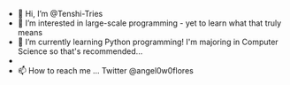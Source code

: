 - 👋 Hi, I’m @Tenshi-Tries
- 👀 I’m interested in large-scale programming - yet to learn what that truly means
- 🌱 I’m currently learning Python programming! I'm majoring in Computer Science so that's recommended...
- 
- 📫 How to reach me ... Twitter @angel0w0flores

<!---
Tenshi-Tries/Tenshi-Tries is a ✨ special ✨ repository because its `README.md` (this file) appears on your GitHub profile.
You can click the Preview link to take a look at your changes.
--->

